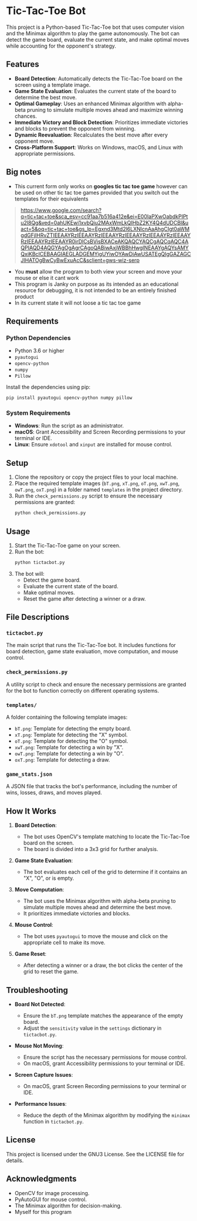 # Tic-Tac-Toe Bot

This project is a Python-based Tic-Tac-Toe bot that uses computer vision and the Minimax algorithm to play the game autonomously. The bot can detect the game board, evaluate the current state, and make optimal moves while accounting for the opponent's strategy.

## Features

- **Board Detection**: Automatically detects the Tic-Tac-Toe board on the screen using a template image.
- **Game State Evaluation**: Evaluates the current state of the board to determine the best move.
- **Optimal Gameplay**: Uses an enhanced Minimax algorithm with alpha-beta pruning to simulate multiple moves ahead and maximize winning chances.
- **Immediate Victory and Block Detection**: Prioritizes immediate victories and blocks to prevent the opponent from winning.
- **Dynamic Reevaluation**: Recalculates the best move after every opponent move.
- **Cross-Platform Support**: Works on Windows, macOS, and Linux with appropriate permissions.

## Big notes

- This current form only works on **googles tic tac toe game** however can be used on other tic tac toe games provided that you switch out the templates for their equivalents

> https://www.google.com/search?q=tic+tac+toe&sca_esv=cc91aa7b516a412e&ei=E00IaPXwOabdkPIPtu2l8Qg&ved=0ahUKEwi1xvbQiu2MAxWmLkQIHbZ2KY4Q4dUDCBI&uact=5&oq=tic+tac+toe&gs_lp=Egxnd3Mtd2l6LXNlcnAaAhgCIgt0aWMgdGFjIHRvZTIEEAAYRzIEEAAYRzIEEAAYRzIEEAAYRzIEEAAYRzIEEAAYRzIEEAAYRzIEEAAYR0irDlCsBVisBXACeAKQAQCYAQCgAQCqAQC4AQPIAQD4AQGYAgOgAgrCAgoQABiwAxjWBBhHwgINEAAYgAQYsAMYQxiKBcICEBAAGIAEGLADGEMYigUYiwOYAwDiAwUSATEgQIgGAZAGCJIHATOgBwCyBwExuAcC&sclient=gws-wiz-serp

- You **must** allow the program to both view your screen and move your mouse or else it cant work
- This program is Janky on purpose as its intended as an educational resource for debugging, it is not intended to be an entirely finished product
- In its current state it will not loose a tic tac toe game

## Requirements

### Python Dependencies
- Python 3.6 or higher
- `pyautogui`
- `opencv-python`
- `numpy`
- `Pillow`

Install the dependencies using pip:
```bash
pip install pyautogui opencv-python numpy pillow
```

### System Requirements
- **Windows**: Run the script as an administrator.
- **macOS**: Grant Accessibility and Screen Recording permissions to your terminal or IDE.
- **Linux**: Ensure `xdotool` and `xinput` are installed for mouse control.

## Setup

1. Clone the repository or copy the project files to your local machine.
2. Place the required template images (`bT.png`, `xT.png`, `oT.png`, `xwT.png`, `owT.png`, `oxT.png`) in a folder named `templates` in the project directory.
3. Run the `check_permissions.py` script to ensure the necessary permissions are granted:
   ```bash
   python check_permissions.py
   ```

## Usage

1. Start the Tic-Tac-Toe game on your screen.
2. Run the bot:
   ```bash
   python tictacbot.py
   ```
3. The bot will:
   - Detect the game board.
   - Evaluate the current state of the board.
   - Make optimal moves.
   - Reset the game after detecting a winner or a draw.

## File Descriptions

### `tictacbot.py`
The main script that runs the Tic-Tac-Toe bot. It includes functions for board detection, game state evaluation, move computation, and mouse control.

### `check_permissions.py`
A utility script to check and ensure the necessary permissions are granted for the bot to function correctly on different operating systems.

### `templates/`
A folder containing the following template images:
- `bT.png`: Template for detecting the empty board.
- `xT.png`: Template for detecting the "X" symbol.
- `oT.png`: Template for detecting the "O" symbol.
- `xwT.png`: Template for detecting a win by "X".
- `owT.png`: Template for detecting a win by "O".
- `oxT.png`: Template for detecting a draw.

### `game_stats.json`
A JSON file that tracks the bot's performance, including the number of wins, losses, draws, and moves played.

## How It Works

1. **Board Detection**:
   - The bot uses OpenCV's template matching to locate the Tic-Tac-Toe board on the screen.
   - The board is divided into a 3x3 grid for further analysis.

2. **Game State Evaluation**:
   - The bot evaluates each cell of the grid to determine if it contains an "X", "O", or is empty.

3. **Move Computation**:
   - The bot uses the Minimax algorithm with alpha-beta pruning to simulate multiple moves ahead and determine the best move.
   - It prioritizes immediate victories and blocks.

4. **Mouse Control**:
   - The bot uses `pyautogui` to move the mouse and click on the appropriate cell to make its move.

5. **Game Reset**:
   - After detecting a winner or a draw, the bot clicks the center of the grid to reset the game.

## Troubleshooting

- **Board Not Detected**:
  - Ensure the `bT.png` template matches the appearance of the empty board.
  - Adjust the `sensitivity` value in the `settings` dictionary in `tictacbot.py`.

- **Mouse Not Moving**:
  - Ensure the script has the necessary permissions for mouse control.
  - On macOS, grant Accessibility permissions to your terminal or IDE.

- **Screen Capture Issues**:
  - On macOS, grant Screen Recording permissions to your terminal or IDE.

- **Performance Issues**:
  - Reduce the depth of the Minimax algorithm by modifying the `minimax` function in `tictacbot.py`.

## License

This project is licensed under the GNU3 License. See the LICENSE file for details.

## Acknowledgments

- OpenCV for image processing.
- PyAutoGUI for mouse control.
- The Minimax algorithm for decision-making.
- Myself for this program

